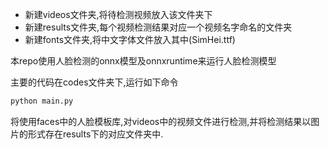 - 新建videos文件夹,将待检测视频放入该文件夹下
- 新建results文件夹,每个视频检测结果对应一个视频名字命名的文件夹
- 新建fonts文件夹,将中文字体文件放入其中(SimHei.ttf)

本repo使用人脸检测的onnx模型及onnxruntime来运行人脸检测模型

主要的代码在codes文件夹下,运行如下命令

```python
python main.py
```

将使用faces中的人脸模板库,对videos中的视频文件进行检测,并将检测结果以图片的形式存在results下的对应文件夹中.
